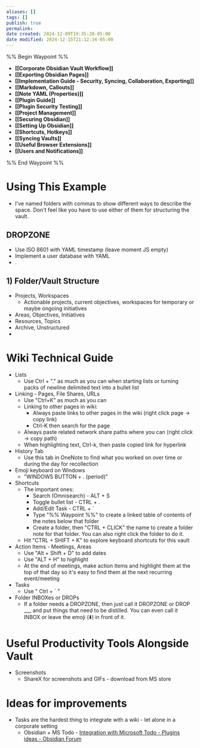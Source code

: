 ```yaml
---
aliases: []
tags: []
publish: true
permalink:
date created: 2024-12-09T19:35:28-05:00
date modified: 2024-12-15T21:12:34-05:00
---
```


%% Begin Waypoint %%
- **[[Corporate Obsidian Vault Workflow]]**
- **[[Exporting Obsidian Pages]]**
- **[[Implementation Guide - Security, Syncing, Collaboration, Exporting]]**
- **[[Markdown, Callouts]]**
- **[[Note YAML (Properties)]]**
- **[[Plugin Guide]]**
- **[[Plugin Security Testing]]**
- **[[Project Management]]**
- **[[Securing Obsidian]]**
- **[[Setting Up Obsidian]]**
- **[[Shortcuts, Hotkeys]]**
- **[[Syncing Vaults]]**
- **[[Useful Browser Extensions]]**
- **[[Users and Notifications]]**

%% End Waypoint %%

# Using This Example

- I've named folders with commas to show different ways to describe the space.  Don't feel like you have to use either of them for structuring the vault.

## DROPZONE

- Use ISO 8601 with YAML timestamp (leave moment JS empty)
- Implement a user database with YAML
- .

## 1) Folder/Vault Structure

- Projects, Workspaces
	- Actionable projects, current objectives, workspaces for temporary or maybe ongoing initiatives
- Areas, Objectives, Initiatives
- Resources, Topics
- Archive, Unstructured
- 

# Wiki Technical Guide

- Lists
	- Use Ctrl + "." as much as you can when starting lists or turning packs of newline delimited text into a bullet list
- Linking - Pages, File Shares, URLs
	- Use "Ctrl+K" as much as you can
	- Linking to other pages in wiki:
		- Always paste links to other pages in the wiki (right click page -> copy link)
		- Ctrl-K then search for the page
	- Always paste related network share paths where you can (right click -> copy path)
	- When highlighting text, Ctrl-k, then paste copied link for hyperlink
- History Tab
	- Use this tab in OneNote to find what you worked on over time or during the day for recollection
- Emoji keyboard on Windows
	- "WINDOWS BUTTON + . (period)"
- Shortcuts
	- The important ones:
		- Search (Omnisearch) - ALT + S
		- Toggle bullet list - CTRL + .
		- Add/Edit Task - CTRL + \`
		- Type "\%\% Waypoint \%\%" to create a linked table of contents of the notes below that folder
		- Create a folder, then "CTRL + CLICK" the name to create a folder note for that folder.  You can also right click the folder to do it.
	- Hit "CTRL + SHIFT + K" to explore keyboard shortcuts for this vault
- Action Items - Meetings, Areas
	- Use "Alt + Shift + D" to add dates
	- Use "ALT + H" to highlight
	- At the end of meetings, make action items and highlight them at the top of that day so it's easy to find them at the next recurring event/meeting
- Tasks
	- Use " Ctrl + \` "
- Folder INBOXes or DROPs
	- If a folder needs a DROPZONE, then just call it DROPZONE or DROP ___ and put things that need to be distilled.  You can even call it INBOX or leave the emoji (⬇️) in front of it.  

# Useful Productivity Tools Alongside Vault

- Screenshots
	- ShareX for screenshots and GIFs - download from MS store

# Ideas for improvements

- Tasks are the hardest thing to integrate with a wiki - let alone in a corporate setting
	 - Obsidian + MS Todo - [Integration with Microsoft Todo - Plugins ideas - Obsidian Forum](https://forum.obsidian.md/t/integration-with-microsoft-todo/51156/19)